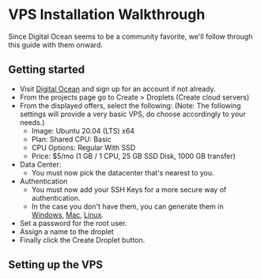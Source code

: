 # VPS Installation Walkthrough

Since Digital Ocean seems to be a community favorite, we'll follow through this guide with them onward.

## Getting started
- Visit [Digital Ocean](https://cloud.digitalocean.com/registrations/new) and sign up for an account if not already.
- From the projects page go to Create > Droplets (Create cloud servers)
- From the displayed offers, select the following: (Note: The following settings will provide a very basic VPS, do choose accordingly to your needs.)
  - Image:       Ubuntu 20.04 (LTS) x64
  - Plan:        Shared CPU: Basic
  - CPU Options: Regular With SSD
  - Price:       $5/mo (1 GB / 1 CPU, 25 GB SSD Disk, 1000 GB transfer)
- Data Center:
  - You must now pick the datacenter that's nearest to you.
- Authentication
  - You must now add your SSH Keys for a more secure way of authentication. 
  - In the case you don't have them, you can generate them in [Windows](https://phoenixnap.com/kb/generate-ssh-key-windows-10), [Mac](https://docs.joyent.com/public-cloud/getting-started/ssh-keys/generating-an-ssh-key-manually/manually-generating-your-ssh-key-in-mac-os-x), [Linux](https://docs.oracle.com/en/cloud/cloud-at-customer/occ-get-started/generate-ssh-key-pair.html).
- Set a password for the root user.
- Assign a name to the droplet
- Finally click the Create Droplet button.

## Setting up the VPS
